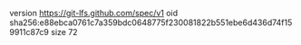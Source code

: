 version https://git-lfs.github.com/spec/v1
oid sha256:e88ebca0761c7a359bdc0648775f230081822b551ebe6d436d74f159911c87c9
size 72
